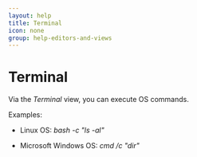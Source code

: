 ```yaml
---
layout: help
title: Terminal
icon: none
group: help-editors-and-views
---
```


Terminal
===

Via the *Terminal* view, you can execute OS commands.  

Examples:

* Linux OS: *bash -c "ls -al"*

* Microsoft Windows OS: *cmd /c "dir"*

